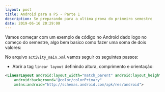 ```yaml
---
layout: post
title: Android para a PS - Parte 1
description: Se preparando para a ultima prova do primeiro semestre
date: 2019-06-16 20:29:00
---
```


Vamos começar com um exemplo de código no Android dado logo no começo do semestre, algo bem basico como fazer uma soma de dois valores:

No arquivo `activity_main.xml` vamos seguir os seguintes passos: 

-   Abrir a tag `linear layout` definindo altura, comprimento e orientação:

``` xml
<LinearLayout android:layout_width="match_parent" android:layout_height="match_parent" android:orientation="vertical"
    android:background="@color/colorPrimary"
    xmlns:android="http://schemas.android.com/apk/res/android">
```
